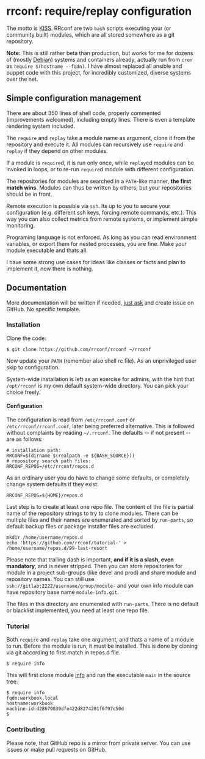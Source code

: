 rrconf: require/replay configuration
====================================

The motto is [KISS](http://wiki.c2.com/?KissPrinciple). RRconf are two `bash` scripts executing your (or community built) modules, which are all stored somewhere as a git repository.

**Note:** This is still rather beta than production, but works for me for dozens of (mostly [Debian](https://debian.org/)) systems and containers already, actually run from `cron` as `require $(hostname --fqdn)`. I have almost replaced all ansible and puppet code with this project, for incredibly customized, diverse systems over the net.

Simple configuration management
-------------------------------

There are about 350 lines of shell code, properly commented (improvements welcomed), including empty lines. There is even a template rendering system included.

The `require` and `replay` take a module name as argument, clone it from the repository and execute it. All modules can recursively use `require` and `replay` if they depend on other modules.

If a module is `require`d, it is run only once, while `replay`ed modules can be invoked in loops, or to re-run `require`d module with different configuration.

The repositories for modules are searched in a `PATH`-like manner, **the first match wins**. Modules can thus be written by others, but your repositories should be in front.

Remote execution is possible via `ssh`. Its up to you to secure your configuration (e.g. different ssh keys, forcing remote commands, etc.). This way you can also collect metrics from remote systems, or implement simple monitoring.

Programing language is not enforced. As long as you can read environment variables, or export them for nested processes, you are fine. Make your module executable and thats all.

I have some strong use cases for ideas like classes or facts and plan to implement it, now there is nothing.

Documentation
-------------

More documentation will be written if needed, [just ask](http://www.catb.org/esr/faqs/smart-questions.html#before) and create issue on GitHub. No specific template.

### Installation

Clone the code:

```
$ git clone https://github.com/rrconf/rrconf ~/rrconf
```

Now update your `PATH` (remember also shell rc file). As an unprivileged user skip to configuration.

System-wide installation is left as an exercise for admins, with the hint that `/opt/rrconf` is my own default system-wide directory. You can pick your choice freely.

#### Configuration

The configuration is read from `/etc/rrconf.conf` or `/etc/rrconf/rrconf.conf`, later being preferred alternative. This is followed without complaints by reading `~/.rrconf`. The defaults -- if not present -- are as follows:

```
# installation path:
RRCONF=$(dirname $(realpath -e ${BASH_SOURCE}))
# repository search path files:
RRCONF_REPOS=/etc/rrconf/repos.d
```

As an ordinary user you do have to change some defaults, or completely change system defaults if they exist:

```
RRCONF_REPOS=${HOME}/repos.d
```

Last step is to create at least one repo file. The content of the file is partial name of the repository strings to try to clone modules. There can be multiple files and their names are enumerated and sorted by `run-parts`, so default backup files or package installer files are excluded.

```
mkdir /home/username/repos.d
echo 'https://github.com/rrconf/tutorial-' > /home/username/repos.d/99-last-resort
```

Please note that trailing dash is important, **and if it is a slash, even mandatory**, and is never stripped. Then you can store repositories for module in a project sub-groups (like devel and prod) and share module and repository names. You can still use `ssh://gitlab:2222/username/group/module-` and your own info module can have repository base name `module-info.git`.

The files in this directory are enumerated with `run-parts`. There is no default or blacklist implemented, you need at least one repo file.

### Tutorial

Both `require` and `replay` take one argument, and thats a name of a module to run. Before the module is run, it must be installed. This is done by cloning via git according to first match in repos.d file.

```
$ require info
```

This will first clone module [info](https://gitbub.com/rrconf/tutorial-info.git) and run the executable `main` in the source tree:

```
$ require info
fqdn:workbook.local
hostname:workbook
machine-id:d28679839dfe422d8274201f6f97c50d
$
```

### Contributing

Please note, that GitHub repo is a mirror from private server. You can use issues or make pull requests on GitHub.
